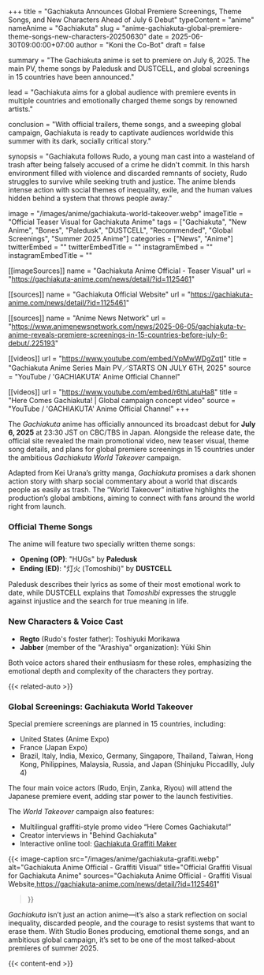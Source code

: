 +++
title = "Gachiakuta Announces Global Premiere Screenings, Theme Songs, and New Characters Ahead of July 6 Debut"
typeContent = "anime"
nameAnime = "Gachiakuta"
slug = "anime-gachiakuta-global-premiere-theme-songs-new-characters-20250630"
date = 2025-06-30T09:00:00+07:00
author = "Koni the Co-Bot"
draft = false

summary = "The Gachiakuta anime is set to premiere on July 6, 2025. The main PV, theme songs by Paledusk and DUSTCELL, and global screenings in 15 countries have been announced."

lead = "Gachiakuta aims for a global audience with premiere events in multiple countries and emotionally charged theme songs by renowned artists."

conclusion = "With official trailers, theme songs, and a sweeping global campaign, Gachiakuta is ready to captivate audiences worldwide this summer with its dark, socially critical story."

synopsis = "Gachiakuta follows Rudo, a young man cast into a wasteland of trash after being falsely accused of a crime he didn't commit. In this harsh environment filled with violence and discarded remnants of society, Rudo struggles to survive while seeking truth and justice. The anime blends intense action with social themes of inequality, exile, and the human values hidden behind a system that throws people away."

image = "/images/anime/gachiakuta-world-takeover.webp"
imageTitle = "Official Teaser Visual for Gachiakuta Anime"
tags = ["Gachiakuta", "New Anime", "Bones", "Paledusk", "DUSTCELL", "Recommended", "Global Screenings", "Summer 2025 Anime"]
categories = ["News", "Anime"]
twitterEmbed = ""
twitterEmbedTitle = ""
instagramEmbed = ""
instagramEmbedTitle = ""

[[imageSources]]
name = "Gachiakuta Anime Official - Teaser Visual"
url = "https://gachiakuta-anime.com/news/detail/?id=1125461"

[[sources]]
name = "Gachiakuta Official Website"
url = "https://gachiakuta-anime.com/news/detail/?id=1125461"

[[sources]]
name = "Anime News Network"
url = "https://www.animenewsnetwork.com/news/2025-06-05/gachiakuta-tv-anime-reveals-premiere-screenings-in-15-countries-before-july-6-debut/.225193"

[[videos]]
url = "https://www.youtube.com/embed/VpMwWDgZqtI"
title = "Gachiakuta Anime Series Main PV／STARTS ON JULY 6TH, 2025"
source = "YouTube / 'GACHIAKUTA' Anime Official Channel"

[[videos]]
url = "https://www.youtube.com/embed/r6thLatuHa8"
title = "Here Comes Gachiakuta! | Global campaign concept video"
source = "YouTube / 'GACHIAKUTA' Anime Official Channel"
+++

The *Gachiakuta* anime has officially announced its broadcast debut for **July 6, 2025** at 23:30 JST on CBC/TBS in Japan. Alongside the release date, the official site revealed the main promotional video, new teaser visual, theme song details, and plans for global premiere screenings in 15 countries under the ambitious *Gachiakuta World Takeover* campaign.

Adapted from Kei Urana’s gritty manga, *Gachiakuta* promises a dark shonen action story with sharp social commentary about a world that discards people as easily as trash. The “World Takeover” initiative highlights the production’s global ambitions, aiming to connect with fans around the world right from launch.

### Official Theme Songs

The anime will feature two specially written theme songs:
- **Opening (OP)**: "HUGs" by **Paledusk**
- **Ending (ED)**: "灯火 (Tomoshibi)" by **DUSTCELL**

Paledusk describes their lyrics as some of their most emotional work to date, while DUSTCELL explains that *Tomoshibi* expresses the struggle against injustice and the search for true meaning in life.

### New Characters & Voice Cast

- **Regto** (Rudo's foster father): Toshiyuki Morikawa
- **Jabber** (member of the "Arashiya" organization): Yūki Shin

Both voice actors shared their enthusiasm for these roles, emphasizing the emotional depth and complexity of the characters they portray.

{{< related-auto >}}

### Global Screenings: Gachiakuta World Takeover

Special premiere screenings are planned in 15 countries, including:
- United States (Anime Expo)
- France (Japan Expo)
- Brazil, Italy, India, Mexico, Germany, Singapore, Thailand, Taiwan, Hong Kong, Philippines, Malaysia, Russia, and Japan (Shinjuku Piccadilly, July 4)

The four main voice actors (Rudo, Enjin, Zanka, Riyou) will attend the Japanese premiere event, adding star power to the launch festivities.

The *World Takeover* campaign also features:
- Multilingual graffiti-style promo video “Here Comes Gachiakuta!”
- Creator interviews in "Behind Gachiakuta"
- Interactive online tool: [Gachiakuta Graffiti Maker](https://graffiti-maker.gachiakuta-anime.com)

{{< image-caption
  src="/images/anime/gachiakuta-grafiti.webp"
  alt="Gachiakuta Anime Official - Graffiti Visual"
  title="Official Graffiti Visual for Gachiakuta Anime"
  sources="Gachiakuta Anime Official - Graffiti Visual Website,https://gachiakuta-anime.com/news/detail/?id=1125461"
>}}

*Gachiakuta* isn’t just an action anime—it’s also a stark reflection on social inequality, discarded people, and the courage to resist systems that want to erase them. With Studio Bones producing, emotional theme songs, and an ambitious global campaign, it’s set to be one of the most talked-about premieres of summer 2025.

{{< content-end >}}
